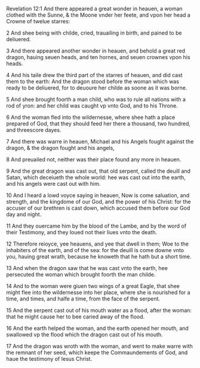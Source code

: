 Revelation 12:1 And there appeared a great wonder in heauen, a woman clothed with the Sunne, & the Moone vnder her feete, and vpon her head a Crowne of twelue starres:

2 And shee being with childe, cried, trauailing in birth, and pained to be deliuered.

3 And there appeared another wonder in heauen, and behold a great red dragon, hauing seuen heads, and ten hornes, and seuen crownes vpon his heads.

4 And his taile drew the third part of the starres of heauen, and did cast them to the earth: And the dragon stood before the woman which was ready to be deliuered, for to deuoure her childe as soone as it was borne.

5 And shee brought foorth a man child, who was to rule all nations with a rod of yron: and her child was caught vp vnto God, and to his Throne.

6 And the woman fled into the wildernesse, where shee hath a place prepared of God, that they should feed her there a thousand, two hundred, and threescore dayes.

7 And there was warre in heauen, Michael and his Angels fought against the dragon, & the dragon fought and his angels,

8 And preuailed not, neither was their place found any more in heauen.

9 And the great dragon was cast out, that old serpent, called the deuill and Satan, which deceiueth the whole world: hee was cast out into the earth, and his angels were cast out with him.

10 And I heard a lowd voyce saying in heauen, Now is come saluation, and strength, and the kingdome of our God, and the power of his Christ: for the accuser of our brethren is cast down, which accused them before our God day and night.

11 And they ouercame him by the blood of the Lambe, and by the word of their Testimony, and they loued not their liues vnto the death.

12 Therefore reioyce, yee heauens, and yee that dwell in them; Woe to the inhabiters of the earth, and of the sea: for the deuill is come downe vnto you, hauing great wrath, because he knoweth that he hath but a short time.

13 And when the dragon saw that he was cast vnto the earth, hee persecuted the woman which brought foorth the man childe.

14 And to the woman were giuen two wings of a great Eagle, that shee might flee into the wildernesse into her place, where she is nourished for a time, and times, and halfe a time, from the face of the serpent.

15 And the serpent cast out of his mouth water as a flood, after the woman: that he might cause her to bee caried away of the flood.

16 And the earth helped the woman, and the earth opened her mouth, and swallowed vp the flood which the dragon cast out of his mouth.

17 And the dragon was wroth with the woman, and went to make warre with the remnant of her seed, which keepe the Commaundements of God, and haue the testimony of Iesus Christ.
